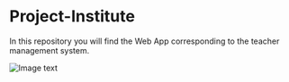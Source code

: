 # Project-Institute
In this repository you will find the Web App corresponding to the teacher management system.

![Image text](https://estaticos.qdq.com/swdata/photos/736/736825158/3876e95c273b482980b1ae7054898cfa.jpg)




